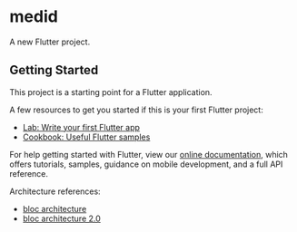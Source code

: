 # medid

A new Flutter project.

## Getting Started

This project is a starting point for a Flutter application.

A few resources to get you started if this is your first Flutter project:

- [Lab: Write your first Flutter app](https://flutter.io/docs/get-started/codelab)
- [Cookbook: Useful Flutter samples](https://flutter.io/docs/cookbook)

For help getting started with Flutter, view our
[online documentation](https://flutter.io/docs), which offers tutorials,
samples, guidance on mobile development, and a full API reference.

Architecture references:
- [bloc architecture](https://medium.com/flutterpub/architecting-your-flutter-project-bd04e144a8f1)
- [bloc architecture 2.0](https://medium.com/flutterpub/architect-your-flutter-project-using-bloc-pattern-part-2-d8dd1eca9ba5)
